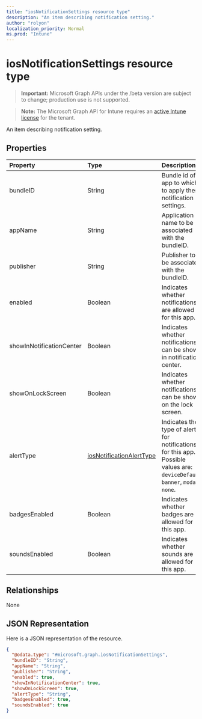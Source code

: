```yaml
---
title: "iosNotificationSettings resource type"
description: "An item describing notification setting."
author: "rolyon"
localization_priority: Normal
ms.prod: "Intune"
---
```


# iosNotificationSettings resource type

> **Important:** Microsoft Graph APIs under the /beta version are subject to change; production use is not supported.

> **Note:** The Microsoft Graph API for Intune requires an [active Intune license](https://go.microsoft.com/fwlink/?linkid=839381) for the tenant.

An item describing notification setting.

## Properties
|Property|Type|Description|
|:---|:---|:---|
|bundleID|String|Bundle id of app to which to apply these notification settings.|
|appName|String|Application name to be associated with the bundleID.|
|publisher|String|Publisher to be associated with the bundleID.|
|enabled|Boolean|Indicates whether notifications are allowed for this app.|
|showInNotificationCenter|Boolean|Indicates whether notifications can be shown in notification center.|
|showOnLockScreen|Boolean|Indicates whether notifications can be shown on the lock screen.|
|alertType|[iosNotificationAlertType](../resources/intune-deviceconfig-iosnotificationalerttype.md)|Indicates the type of alert for notifications for this app. Possible values are: `deviceDefault`, `banner`, `modal`, `none`.|
|badgesEnabled|Boolean|Indicates whether badges are allowed for this app.|
|soundsEnabled|Boolean|Indicates whether sounds are allowed for this app.|

## Relationships
None

## JSON Representation
Here is a JSON representation of the resource.
<!-- {
  "blockType": "resource",
  "@odata.type": "microsoft.graph.iosNotificationSettings"
}
-->
``` json
{
  "@odata.type": "#microsoft.graph.iosNotificationSettings",
  "bundleID": "String",
  "appName": "String",
  "publisher": "String",
  "enabled": true,
  "showInNotificationCenter": true,
  "showOnLockScreen": true,
  "alertType": "String",
  "badgesEnabled": true,
  "soundsEnabled": true
}
```




